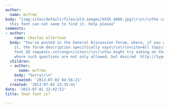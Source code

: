 ```yaml
---
author:
  name: mcfree
body: "[img:sites/default/files/old-images/XXXX_6066.jpg]\r\n\r\nthe customer wants
  this font can not seem to find it. help please"
comments:
- author:
    name: charles ellertson
  body: "You've posted in the General Discussion forum, where, if you would but read
    it, the forum description specifically says\r\n\r\n<cite>All topics are welcome\u2014<strong>except
    font ID requests.<strong></cite>\r\n\r\nYou might try asking on the Type ID board,
    where such questions are not only allowed, but desired  http://typophile.com/typeid"
  children:
  - author:
      name: mcfree
    body: "Sorry\r\n"
    created: '2013-07-02 04:56:21'
  created: '2013-07-01 23:35:41'
date: '2013-07-01 22:42:52'
title: that font is?

---
```

